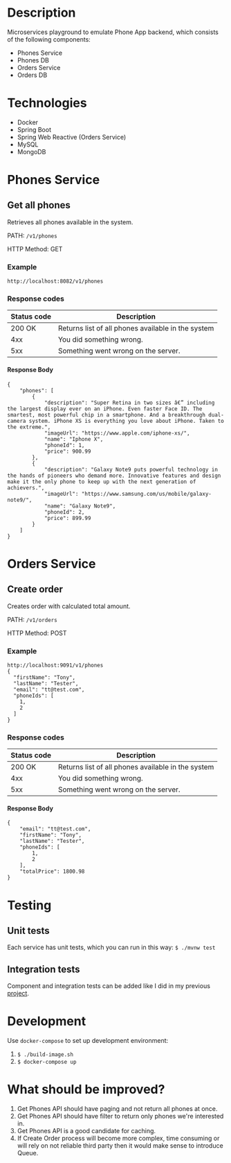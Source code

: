 # Description
Microservices playground to emulate Phone App backend, which consists of the following components:
- Phones Service
- Phones DB
- Orders Service
- Orders DB

# Technologies
- Docker
- Spring Boot
- Spring Web Reactive (Orders Service)
- MySQL
- MongoDB

# Phones Service

## Get all phones
Retrieves all phones available in the system.

PATH: `/v1/phones`

HTTP Method: GET

### Example
```
http://localhost:8082/v1/phones
```

### Response codes
| Status code | Description |
| --- | --- |
| 200 OK | Returns list of all phones available in the system |
| 4xx | You did something wrong. |
| 5xx | Something went wrong on the server. |

#### Response Body

```
{
    "phones": [
        {
            "description": "Super Retina in two sizes â€” including the largest display ever on an iPhone. Even faster Face ID. The smartest, most powerful chip in a smartphone. And a breakthrough dual-camera system. iPhone XS is everything you love about iPhone. Taken to the extreme.",
            "imageUrl": "https://www.apple.com/iphone-xs/",
            "name": "Iphone X",
            "phoneId": 1,
            "price": 900.99
        },
        {
            "description": "Galaxy Note9 puts powerful technology in the hands of pioneers who demand more. Innovative features and design make it the only phone to keep up with the next generation of achievers.",
            "imageUrl": "https://www.samsung.com/us/mobile/galaxy-note9/",
            "name": "Galaxy Note9",
            "phoneId": 2,
            "price": 899.99
        }
    ]
}
```

# Orders Service

## Create order
Creates order with calculated total amount.

PATH: `/v1/orders`

HTTP Method: POST

### Example
```
http://localhost:9091/v1/phones
{
  "firstName": "Tony",
  "lastName": "Tester",
  "email": "tt@test.com",
  "phoneIds": [
    1,
    2
  ]
}
```

### Response codes
| Status code | Description |
| --- | --- |
| 200 OK | Returns list of all phones available in the system |
| 4xx | You did something wrong. |
| 5xx | Something went wrong on the server. |

#### Response Body

```
{
    "email": "tt@test.com",
    "firstName": "Tony",
    "lastName": "Tester",
    "phoneIds": [
        1,
        2
    ],
    "totalPrice": 1800.98
}
```

# Testing

## Unit tests
Each service has unit tests, which you can run in this way:
`$ ./mvnw test`

## Integration tests
Component and integration tests can be added like I did in my previous [project](https://github.com/isaranchuk/integration-testing-demo).

# Development
Use `docker-compose` to set up development environment:
1. `$ ./build-image.sh`
2. `$ docker-compose up`

# What should be improved?
1. Get Phones API should have paging and not return all phones at once.
2. Get Phones API should have filter to return only phones we're interested in.
3. Get Phones API is a good candidate for caching.
4. If Create Order process will become more complex, time consuming or will rely on not reliable third party then it would make sense to introduce Queue.